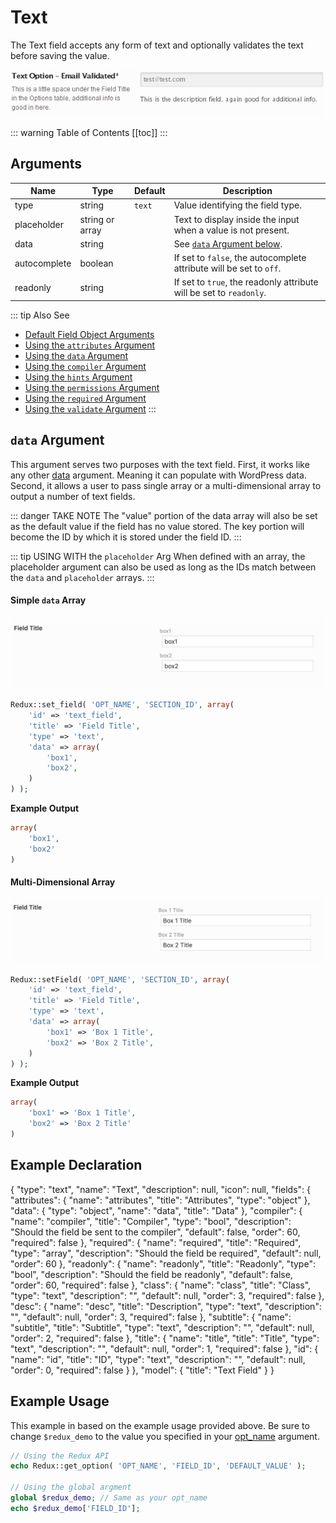 # Text

The Text field accepts any form of text and optionally validates the text before saving the value.

<span style="display:block;text-align:center">![](./img/text.png)</span>

::: warning Table of Contents
[[toc]]
:::

## Arguments

|Name|Type|Default|Description|
|--- |--- |--- |--- |
|type|string|`text`|Value identifying the field type.|
|placeholder|string or array||Text to display inside the input when a value is not present.|
|data|string|| See [`data` Argument below](#data-argument).|
|autocomplete|boolean||If set to `false`, the autocomplete attribute will be set to `off`.|
|readonly|string||If set to `true`, the readonly attribute will be set to `readonly`.|

::: tip Also See
- [Default Field Object Arguments](../configuration/objects/field.md#default-arguments)
- [Using the `attributes` Argument](../configuration/arguments/attributes.md)
- [Using the `data` Argument](../configuration/arguments/data.md)
- [Using the `compiler` Argument](../configuration/arguments/compiler.md)
- [Using the `hints` Argument](../configuration/arguments/hints.md)
- [Using the `permissions` Argument](../configuration/arguments/permissions.md)
- [Using the `required` Argument](../configuration/arguments/required.md)
- [Using the `validate` Argument](../configuration/arguments/validate.md)
:::

## `data` Argument
This argument serves two purposes with the text field. First, it works like any other [data](../configuration/arguments/data.md) argument.
Meaning it can populate with WordPress data. Second, it allows a user to pass single array or a multi-dimensional array 
to output a number of text fields.

::: danger TAKE NOTE
The "value" portion of the data array will also be set as the default value if the field has no value stored. The key 
portion will become the ID by which it is stored under the field ID.
:::


::: tip USING WITH the <code>placeholder</code> Arg
When defined with an array, the placeholder argument can also be used as long as the IDs match between the `data` and `placeholder` arrays.
:::

#### Simple `data` Array

<span style="display:block;text-align:center">![](./img/text-simple.png)</span>

```php
Redux::set_field( 'OPT_NAME', 'SECTION_ID', array( 
    'id' => 'text_field',
    'title' => 'Field Title',
    'type' => 'text',
    'data' => array(
        'box1',
        'box2',
    )
) );
```

**Example Output**
```php
array(
    'box1',
    'box2'
)
```

#### Multi-Dimensional Array
<span style="display:block;text-align:center">![](./img/text-multidimensional.png)</span>
```php
Redux::setField( 'OPT_NAME', 'SECTION_ID', array( 
    'id' => 'text_field',
    'title' => 'Field Title',
    'type' => 'text',
    'data' => array(
        'box1' => 'Box 1 Title',
        'box2' => 'Box 2 Title',
    )
) );
```

**Example Output**
```php
array(
    'box1' => 'Box 1 Title',
    'box2' => 'Box 2 Title' 
)
```

## Example Declaration
<builder field="text">
{
    "type": "text",
    "name": "Text",
    "description": null,
    "icon": null,
    "fields": {
        "attributes": {
            "name": "attributes",
            "title": "Attributes",
            "type": "object"
        },
        "data": {
            "type": "object",
            "name": "data",
            "title": "Data"
        },
        "compiler": {
            "name": "compiler",
            "title": "Compiler",
            "type": "bool",
            "description": "Should the field be sent to the compiler",
            "default": false,
            "order": 60,
            "required": false
        },
        "required": {
            "name": "required",
            "title": "Required",
            "type": "array",
            "description": "Should the field be required",
            "default": null,
            "order": 60
        },
        "readonly": {
            "name": "readonly",
            "title": "Readonly",
            "type": "bool",
            "description": "Should the field be readonly",
            "default": false,
            "order": 60,
            "required": false
        },
        "class": {
            "name": "class",
            "title": "Class",
            "type": "text",
            "description": "",
            "default": null,
            "order": 3,
            "required": false
        },
        "desc": {
            "name": "desc",
            "title": "Description",
            "type": "text",
            "description": "",
            "default": null,
            "order": 3,
            "required": false
        },
        "subtitle": {
            "name": "subtitle",
            "title": "Subtitle",
            "type": "text",
            "description": "",
            "default": null,
            "order": 2,
            "required": false
        },
        "title": {
            "name": "title",
            "title": "Title",
            "type": "text",
            "description": "",
            "default": null,
            "order": 1,
            "required": false
        },
        "id": {
            "name": "id",
            "title": "ID",
            "type": "text",
            "description": "",
            "default": null,
            "order": 0,
            "required": false
        }
    },
    "model": {
        "title": "Text Field"
    }
}
</builder>

## Example Usage
This example in based on the example usage provided above. Be sure to change `$redux_demo` to the value you specified in 
your [opt_name](../configuration/arguments/arguments_reference.md#opt-name) argument.

```php
// Using the Redux API
echo Redux::get_option( 'OPT_NAME', 'FIELD_ID', 'DEFAULT_VALUE' );

// Using the global argment
global $redux_demo; // Same as your opt_name
echo $redux_demo['FIELD_ID'];
```

